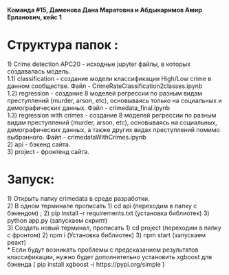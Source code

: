 <p> <b> Команда #15, Даменова Дана Маратовна и Абдыкаримов Амир Ерланович, кейс 1 </b> </p>
<h1> Структура папок : </h1>
1) Crime detection APC20 - исходные jupyter файлы, в которых создавалась модель. <br>
   1.1) classification - создание модели классификации High/Low crime в данном сообществе. Файл  - CrimeRateClassification2classes.ipynb <br>
   1.2) regression - создание 8 моделей регрессии по разным видам преступлений (murder, arson, etc), основываясь только на социальных и демографических данных. Файл - crimedata_final.ipynb <br>
   1.3) regression with crimes - создание 8 моделей регрессии по разным видам преступлений (murder, arson, etc), основываясь на социальных, демографических данных, а также других видах преступлений помимо выбранного. Файл - crimedataWithCrimes.ipynb <br>
2) api - бэкенд сайта. <br>
3) project - фронтенд сайта. <br>
<h1> Запуск: </h1>
1) Открыть папку crimedata в среде разработки. <br>
2) В одном терминале прописать 1) cd api (переходим в папку с бэкендом) ; 2) pip install -r requirements.txt (установка библиотек) 3) python app.py (запускаем скрипт) <br>
3) Создать новый терминал, прописать 1) cd project (переходим в папку с фронтом) 2) npm i (Установка библиотек) 3) npm start (запускаем реакт) <br>
* Если будут возникать проблемы с предсказанием результатов классификации, нужно будет дополнительно установить xgboost для бэкенда ( pip install xgboost -i https://pypi.org/simple )
